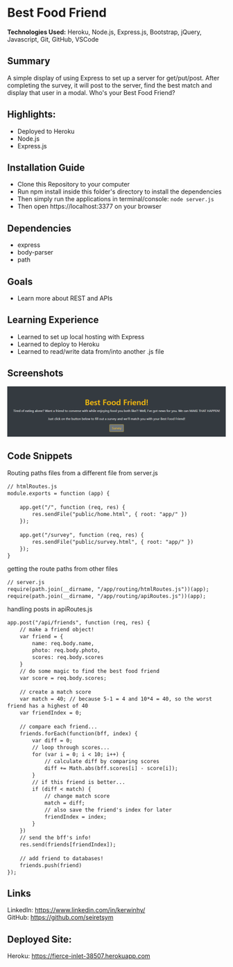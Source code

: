 # Best Food Friend
**Technologies Used:** Heroku, Node.js, Express.js, Bootstrap, jQuery, Javascript, Git, GitHub, VSCode

## Summary
A simple display of using Express to set up a server for get/put/post. After completing the survey, it will post to the server, find the best match and display that user in a modal. Who's your Best Food Friend?

## Highlights:
- Deployed to Heroku
- Node.js
- Express.js

## Installation Guide
- Clone this Repository to your computer
- Run npm install inside this folder's directory to install the dependencies
- Then simply run the applications in terminal/console: `node server.js`
- Then open https://localhost:3377 on your browser

## Dependencies
- express
- body-parser
- path

## Goals
- Learn more about REST and APIs

## Learning Experience
- Learned to set up local hosting with Express
- Learned to deploy to Heroku
- Learned to read/write data from/into another .js file

## Screenshots
![Best Food Friend](readme.png)
## Code Snippets
Routing paths files from a different file from server.js

```
// htmlRoutes.js
module.exports = function (app) {

    app.get("/", function (req, res) {
        res.sendFile("public/home.html", { root: "app/" })
    });

    app.get("/survey", function (req, res) {
        res.sendFile("public/survey.html", { root: "app/" })
    });
}
```
getting the route paths from other files
```
// server.js
require(path.join(__dirname, "/app/routing/htmlRoutes.js"))(app);
require(path.join(__dirname, "/app/routing/apiRoutes.js"))(app);
```
handling posts in apiRoutes.js
```
app.post("/api/friends", function (req, res) {
    // make a friend object!
    var friend = {
        name: req.body.name,
        photo: req.body.photo,
        scores: req.body.scores
    }
    // do some magic to find the best food friend
    var score = req.body.scores;

    // create a match score
    var match = 40; // because 5-1 = 4 and 10*4 = 40, so the worst friend has a highest of 40
    var friendIndex = 0;

    // compare each friend...
    friends.forEach(function(bff, index) {
        var diff = 0;
        // loop through scores...
        for (var i = 0; i < 10; i++) {
            // calculate diff by comparing scores
            diff += Math.abs(bff.scores[i] - score[i]);
        }
        // if this friend is better...
        if (diff < match) {
            // change match score
            match = diff;
            // also save the friend's index for later
            friendIndex = index;
        }
    })
    // send the bff's info!
    res.send(friends[friendIndex]);

    // add friend to databases!
    friends.push(friend)
});
```
## Links
LinkedIn: https://www.linkedin.com/in/kerwinhy/<br>
GitHub: https://github.com/seiretsym<br>

## Deployed Site:
Heroku: https://fierce-inlet-38507.herokuapp.com
